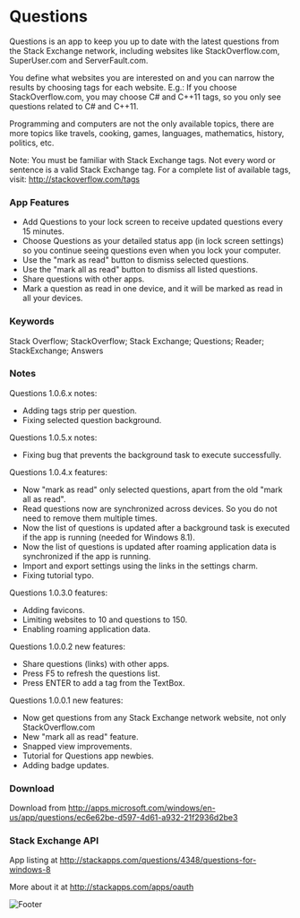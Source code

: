 Questions
=========

Questions is an app to keep you up to date with the latest questions from the Stack Exchange network, including websites like StackOverflow.com, SuperUser.com and ServerFault.com.

You define what websites you are interested on and you can narrow the results by choosing tags for each website. E.g.: If you choose StackOverflow.com, you may choose C# and C++11 tags, so you only see questions related to C# and C++11.

Programming and computers are not the only available topics, there are more topics like travels, cooking, games, languages, mathematics, history, politics, etc.

Note: You must be familiar with Stack Exchange tags. Not every word or sentence is a valid Stack Exchange tag. For a complete list of available tags, visit: http://stackoverflow.com/tags

### App Features

* Add Questions to your lock screen to receive updated questions every 15 minutes.
* Choose Questions as your detailed status app (in lock screen settings) so you continue seeing questions even when you lock your computer.
* Use the "mark as read" button to dismiss selected questions.
* Use the "mark all as read" button to dismiss all listed questions.
* Share questions with other apps.
* Mark a question as read in one device, and it will be marked as read in all your devices.

### Keywords

Stack Overflow; StackOverflow; Stack Exchange; Questions; Reader; StackExchange; Answers

### Notes

Questions 1.0.6.x notes:

* Adding tags strip per question.
* Fixing selected question background.

Questions 1.0.5.x notes:

* Fixing bug that prevents the background task to execute successfully.

Questions 1.0.4.x features:

* Now "mark as read" only selected questions, apart from the old "mark all as read".
* Read questions now are synchronized across devices. So you do not need to remove them multiple times.
* Now the list of questions is updated after a background task is executed if the app is running (needed for Windows 8.1).
* Now the list of questions is updated after roaming application data is synchronized if the app is running.
* Import and export settings using the links in the settings charm.
* Fixing tutorial typo.

Questions 1.0.3.0 features:

* Adding favicons.
* Limiting websites to 10 and questions to 150.
* Enabling roaming application data.

Questions 1.0.0.2 new features:

* Share questions (links) with other apps.
* Press F5 to refresh the questions list.
* Press ENTER to add a tag from the TextBox.

Questions 1.0.0.1 new features:

* Now get questions from any Stack Exchange network website, not only StackOverflow.com 
* New "mark all as read" feature. 
* Snapped view improvements. 
* Tutorial for Questions app newbies. 
* Adding badge updates.

### Download

Download from http://apps.microsoft.com/windows/en-us/app/questions/ec6e62be-d597-4d61-a932-21f2936d2be3

### Stack Exchange API

App listing at http://stackapps.com/questions/4348/questions-for-windows-8

More about it at http://stackapps.com/apps/oauth

![Footer](http://kiewic.com/Content/Questions/Images/Footer.png)
